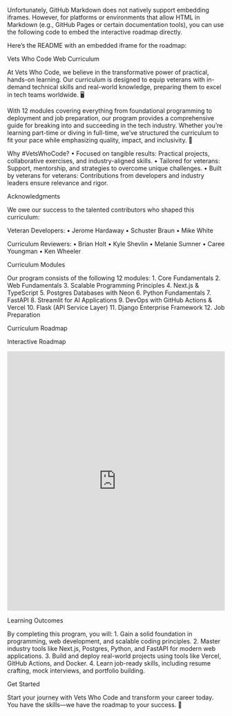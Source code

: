 Unfortunately, GitHub Markdown does not natively support embedding iframes. However, for platforms or environments that allow HTML in Markdown (e.g., GitHub Pages or certain documentation tools), you can use the following code to embed the interactive roadmap directly.

Here’s the README with an embedded iframe for the roadmap:

Vets Who Code Web Curriculum

At Vets Who Code, we believe in the transformative power of practical, hands-on learning. Our curriculum is designed to equip veterans with in-demand technical skills and real-world knowledge, preparing them to excel in tech teams worldwide. 🖥️

With 12 modules covering everything from foundational programming to deployment and job preparation, our program provides a comprehensive guide for breaking into and succeeding in the tech industry. Whether you’re learning part-time or diving in full-time, we’ve structured the curriculum to fit your pace while emphasizing quality, impact, and inclusivity. 💪

Why #VetsWhoCode?
	•	Focused on tangible results: Practical projects, collaborative exercises, and industry-aligned skills.
	•	Tailored for veterans: Support, mentorship, and strategies to overcome unique challenges.
	•	Built by veterans for veterans: Contributions from developers and industry leaders ensure relevance and rigor.

Acknowledgments

We owe our success to the talented contributors who shaped this curriculum:

Veteran Developers:
	•	Jerome Hardaway
	•	Schuster Braun
	•	Mike White

Curriculum Reviewers:
	•	Brian Holt
	•	Kyle Shevlin
	•	Melanie Sumner
	•	Caree Youngman
	•	Ken Wheeler

Curriculum Modules

Our program consists of the following 12 modules:
	1.	Core Fundamentals
	2.	Web Fundamentals
	3.	Scalable Programming Principles
	4.	Next.js & TypeScript
	5.	Postgres Databases with Neon
	6.	Python Fundamentals
	7.	FastAPI
	8.	Streamlit for AI Applications
	9.	DevOps with GitHub Actions & Vercel
	10.	Flask (API Service Layer)
	11.	Django Enterprise Framework
	12.	Job Preparation

Curriculum Roadmap

Interactive Roadmap

<iframe 
  src="https://draw.roadmap.sh/66c67d5292ec1a8a739b5876?sb=roadmaps" 
  width="100%" 
  height="600" 
  style="border: none;">
</iframe>

Learning Outcomes

By completing this program, you will:
	1.	Gain a solid foundation in programming, web development, and scalable coding principles.
	2.	Master industry tools like Next.js, Postgres, Python, and FastAPI for modern web applications.
	3.	Build and deploy real-world projects using tools like Vercel, GitHub Actions, and Docker.
	4.	Learn job-ready skills, including resume crafting, mock interviews, and portfolio building.

Get Started

Start your journey with Vets Who Code and transform your career today. You have the skills—we have the roadmap to your success. 🚀
